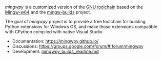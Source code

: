 *mingwpy* is a customized version of the [GNU toolchain](https://en.wikipedia.org/wiki/GNU_toolchain) based on the [Mingw-w64](http://mingw-w64.org) and the [mingw-builds](https://github.com/niXman/mingw-builds) project.

The goal of *mingwpy* project is to provide a free toolchain for building Python extensions for  Windows OS, and make those extensions compatible with CPython compiled with native Visual Studio.

 * Documentation: https://mingwpy.github.io/
 * Discussions: https://groups.google.com/forum/#!forum/mingwpy
 * Development: [mingwpy_builds_readme.md](mingwpy_builds_readme.md)

